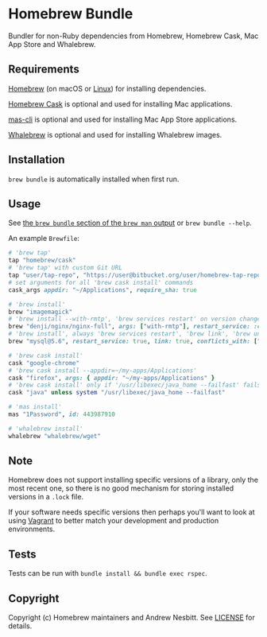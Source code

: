 # Homebrew Bundle

Bundler for non-Ruby dependencies from Homebrew, Homebrew Cask, Mac App Store and Whalebrew.

## Requirements

[Homebrew](https://github.com/Homebrew/brew) (on macOS or [Linux](https://docs.brew.sh/Homebrew-on-Linux)) for installing dependencies.

[Homebrew Cask](https://github.com/Homebrew/homebrew-cask) is optional and used for installing Mac applications.

[mas-cli](https://github.com/mas-cli/mas) is optional and used for installing Mac App Store applications.

[Whalebrew](https://github.com/whalebrew/whalebrew) is optional and used for installing Whalebrew images.

## Installation

`brew bundle` is automatically installed when first run.

## Usage

See [the `brew bundle` section of the `brew man` output](https://docs.brew.sh/Manpage#bundle-subcommand) or `brew bundle --help`.

An example `Brewfile`:

```ruby
# 'brew tap'
tap "homebrew/cask"
# 'brew tap' with custom Git URL
tap "user/tap-repo", "https://user@bitbucket.org/user/homebrew-tap-repo.git"
# set arguments for all 'brew cask install' commands
cask_args appdir: "~/Applications", require_sha: true

# 'brew install'
brew "imagemagick"
# 'brew install --with-rmtp', 'brew services restart' on version changes
brew "denji/nginx/nginx-full", args: ["with-rmtp"], restart_service: :changed
# 'brew install', always 'brew services restart', 'brew link', 'brew unlink mysql' (if it is installed)
brew "mysql@5.6", restart_service: true, link: true, conflicts_with: ["mysql"]

# 'brew cask install'
cask "google-chrome"
# 'brew cask install --appdir=~/my-apps/Applications'
cask "firefox", args: { appdir: "~/my-apps/Applications" }
# 'brew cask install' only if '/usr/libexec/java_home --failfast' fails
cask "java" unless system "/usr/libexec/java_home --failfast"

# 'mas install'
mas "1Password", id: 443987910

# 'whalebrew install'
whalebrew "whalebrew/wget"
```

## Note

Homebrew does not support installing specific versions of a library, only the most recent one, so there is no good mechanism for storing installed versions in a `.lock` file.

If your software needs specific versions then perhaps you'll want to look at using [Vagrant](https://vagrantup.com/) to better match your development and production environments.

## Tests

Tests can be run with `bundle install && bundle exec rspec`.

## Copyright

Copyright (c) Homebrew maintainers and Andrew Nesbitt. See [LICENSE](https://github.com/Homebrew/homebrew-bundle/blob/HEAD/LICENSE) for details.
